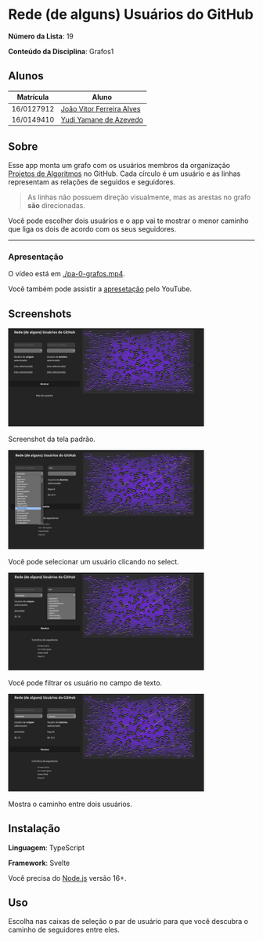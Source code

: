 # Rede (de alguns) Usuários do GitHub

**Número da Lista**: 19

**Conteúdo da Disciplina**: Grafos1

## Alunos

| Matrícula  | Aluno                                                       |
| ---------- | ----------------------------------------------------------- |
| 16/0127912 | [João Vitor Ferreira Alves](https://github.com/vitorAlves7) |
| 16/0149410 | [Yudi Yamane de Azevedo](https://github.com/yudi-azvd)      |

## Sobre

Esse app monta um grafo com os usuários membros da organização
[Projetos de Algoritmos](https://github.com/projeto-de-algoritmos) no GitHub.
Cada círculo é um usuário e as linhas representam as relações de seguidos e
seguidores.

> As linhas não possuem direção visualmente, mas as arestas no
> grafo **são** direcionadas.

Você pode escolher dois usuários e o app vai te mostrar o menor caminho que liga
os dois de acordo com os seus seguidores.

---

### Apresentação

O vídeo está em [./pa-0-grafos.mp4](./pa-0-grafos.mp4).

Você também pode assistir a [apresetação](https://youtu.be/hUagdM_plRs)
pelo YouTube.

## Screenshots

<img src="./docs/deafult.png" width="400" alt="Screenshot da tela padrão.">

Screenshot da tela padrão.

<img src="./docs/input-unfiltered.png" width="400" alt="Input não filtrado">

Você pode selecionar um usuário clicando no select.

<img src="./docs/input-filtered.png" width="400" alt="Input filtrado">

Você pode filtrar os usuário no campo de texto.

<img src="./docs/path.png" width="400" alt="Mostra o caminho entre dois usuários">

Mostra o caminho entre dois usuários.

## Instalação

**Linguagem**: TypeScript

**Framework**: Svelte

Você precisa do [Node.js](https://nodejs.org/en) versão 16+.

## Uso

Escolha nas caixas de seleção o par de usuário para que você
descubra o caminho de seguidores entre eles.
